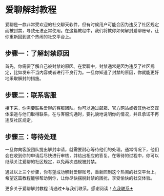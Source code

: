 # 爱聊解封教程

爱聊是一款非常受欢迎的社交聊天软件，但有时候用户可能会因为违反了社区规定而被封禁，导致无法正常使用。在这篇教程中，我们将教你如何解封爱聊账号，让你重新回到这个热闹的社交平台上。

## 步骤一：了解封禁原因

首先，你需要了解自己被封禁的原因。在爱聊中，封禁通常是因为违反了社区规定，比如发布不当内容或者进行不良行为。一旦你知道了封禁的原因，你就能更好地采取解封的措施。

## 步骤二：联系客服

接下来，你需要联系爱聊的客服团队。你可以通过邮箱、官方网站或者其他社交媒体渠道与他们取得联系。在与客服沟通时，要礼貌地说明你的情况，并且承诺不再违反社区规定。

## 步骤三：等待处理

一旦你向客服团队提出解封申请，就需要耐心等待他们的处理。通常情况下，他们会在收到你的申请后尽快进行审核，并给出相应的答复。在等待的过程中，你可以继续关注爱聊的社区规定，以免再次违规被封禁。

通过以上三个步骤，你有望成功解封爱聊账号，重新回到这个热闹的社交平台上。希望这篇教程能够帮助到你，让你尽快摆脱封禁的困扰，享受愉快的社交体验。

更多关于爱聊解封教程 请通过✈与我们联系，感谢阅读！[点我联系✈](https://ad.k02.cc)